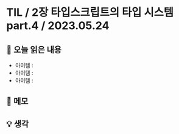 # TIL / 2장 타입스크립트의 타입 시스템 part.4 / 2023.05.24

## 🍎 오늘 읽은 내용

- 아이템  : 
- 아이템  : 
- 아이템 : 

## 📔 메모


## 💡 생각







